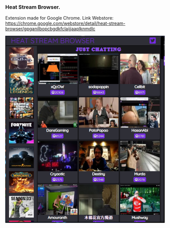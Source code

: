 ﻿### Heat Stream Browser.

Extension made for Google Chrome.
Link Webstore: https://chrome.google.com/webstore/detail/heat-stream-browser/gpganilbopcbgdkfclaijjaaplknmdlc

![Heat Stream Browser](app/image/scrst/Screenshot_1.png)